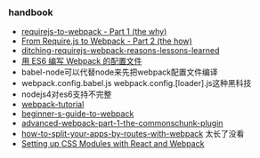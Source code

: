 ### handbook
- [requirejs-to-webpack - Part 1 (the why)](http://j-query.blogspot.com/2015/06/from-requirejs-to-webpack-part-1-reasons.html)
- [From Require.js to Webpack - Part 2 (the how)](https://gist.github.com/xjamundx/b1c800e9282e16a6a18e)
- [ditching-requirejs-webpack-reasons-lessons-learned](http://blog.player.me/ditching-requirejs-webpack-reasons-lessons-learned/)
- [用 ES6 编写 Webpack 的配置文件](https://segmentfault.com/a/1190000003932889)
 - babel-node可以代替node来先把webpack配置文件编译
 - webpack.config.babel.js  webpack.config.[loader].js这种黑科技
 - nodejs4对es6支持不完整
- [webpack-tutorial](https://www.zfanw.com/blog/webpack-tutorial.html)
- [beginner-s-guide-to-webpack](https://medium.com/@dabit3/beginner-s-guide-to-webpack-b1f1a3638460#.88assdv7l)
- [advanced-webpack-part-1-the-commonschunk-plugin](http://jonathancreamer.com/advanced-webpack-part-1-the-commonschunk-plugin/)
- [how-to-split-your-apps-by-routes-with-webpack](https://medium.com/@somebody32/how-to-split-your-apps-by-routes-with-webpack-36b7a8a6231#.adbm776bg) 太长了没看
- [Setting up CSS Modules with React and Webpack](http://javascriptplayground.com/blog/2016/07/css-modules-webpack-react/)
